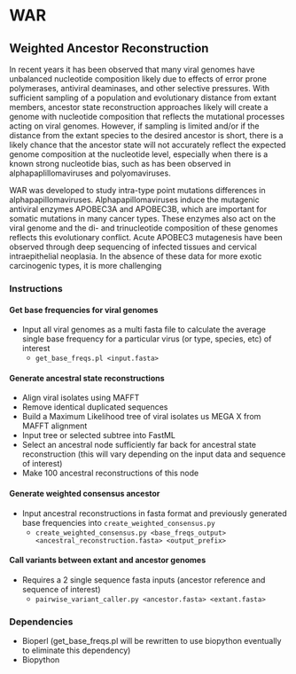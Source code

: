 # WAR
## Weighted Ancestor Reconstruction

In recent years it has been observed that many viral genomes have unbalanced nucleotide composition likely due to effects of error prone polymerases, antiviral deaminases, and other selective pressures. With sufficient sampling of a population and evolutionary distance from extant members, ancestor state reconstruction approaches likely will create a genome with nucleotide composition that reflects the mutational processes acting on viral genomes. However, if sampling is limited and/or if the distance from the extant species to the desired ancestor is short, there is a likely chance that the ancestor state will not accurately reflect the expected genome composition at the nucleotide level, especially when there is a known strong nucleotide bias, such as has been observed in alphapaplillomaviruses and polyomaviruses.

WAR was developed to study intra-type point mutations differences in alphapapillomaviruses. Alphapapillomaviruses induce the mutagenic antiviral enzymes APOBEC3A and APOBEC3B, which are important for somatic mutations in many cancer types. These enzymes also act on the viral genome and the di- and trinucleotide composition of these genomes reflects this evolutionary conflict. Acute APOBEC3 mutagenesis have been observed through deep sequencing of infected tissues and cervical intraepithelial neoplasia. In the absence of these data for more exotic carcinogenic types, it is more challenging 

### Instructions
#### Get base frequencies for viral genomes
* Input all viral genomes as a multi fasta file to calculate the average single base frequency for a particular virus (or type, species, etc) of interest
  * `get_base_freqs.pl <input.fasta>`

#### Generate ancestral state reconstructions
* Align viral isolates using MAFFT
* Remove identical duplicated sequences
* Build a Maximum Likelihood tree of viral isolates us MEGA X from MAFFT alignment
* Input tree or selected subtree into FastML
* Select an ancestral node sufficiently far back for ancestral state reconstruction (this will vary depending on the input data and sequence of interest)
* Make 100 ancestral reconstructions of this node

#### Generate weighted consensus ancestor
* Input ancestral reconstructions in fasta format and previously generated base frequencies into `create_weighted_consensus.py`
  * `create_weighted_consensus.py <base_freqs_output> <ancestral_reconstruction.fasta> <output_prefix>`

#### Call variants between extant and ancestor genomes
* Requires a 2 single sequence fasta inputs (ancestor reference and sequence of interest)
  * `pairwise_variant_caller.py <ancestor.fasta> <extant.fasta>`

### Dependencies
* Bioperl (get_base_freqs.pl will be rewritten to use biopython eventually to eliminate this dependency)
* Biopython
